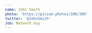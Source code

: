 ```yaml
---
name: John Smith
photo: 'https://picsum.photos/200/300'
twitter: '@JohnSmith'
Job: Network Guy
---
```

